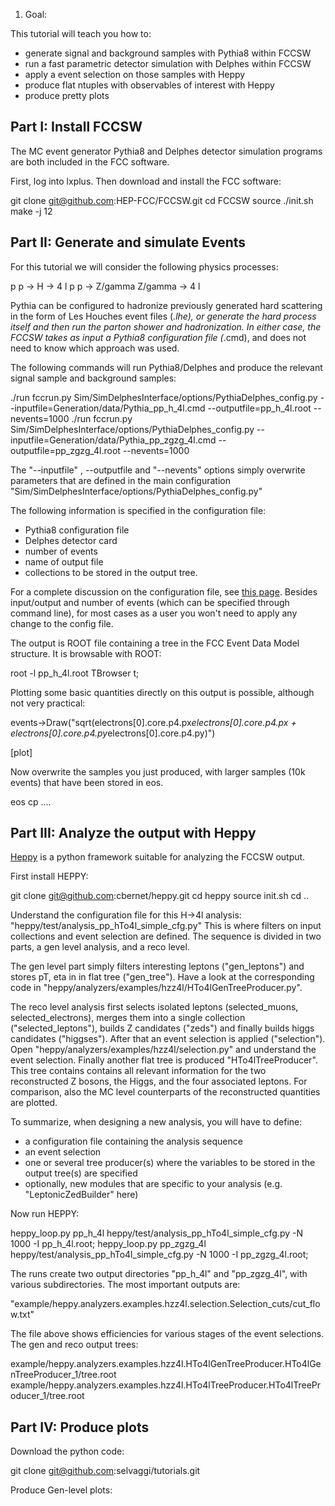 

1) Goal:

This tutorial will teach you how to:

- generate signal and background samples with Pythia8 within FCCSW
- run a fast parametric detector simulation with Delphes within FCCSW
- apply a event selection on those samples with Heppy
- produce flat ntuples with observables of interest with Heppy
- produce pretty plots



Part I: Install FCCSW 
----------------------


The MC event generator Pythia8 and Delphes detector simulation programs are both included in the FCC software.

First, log into lxplus. Then download and install the FCC software: 

git clone git@github.com:HEP-FCC/FCCSW.git
cd FCCSW
source ./init.sh
make -j 12


Part II: Generate and simulate Events
--------------------------------------

For this tutorial we will consider the following physics processes: 

p p -> H -> 4 l
p p -> Z/gamma Z/gamma -> 4 l 

Pythia can be configured to hadronize previously generated hard scattering in the form of Les Houches event files (*.lhe),
or generate the hard process itself and then run the parton shower and hadronization. In either case, the FCCSW takes
as input a Pythia8 configuration file (*.cmd), and does not need to know which approach was used.

The following commands will run Pythia8/Delphes and produce the relevant signal sample and background samples:

./run fccrun.py Sim/SimDelphesInterface/options/PythiaDelphes_config.py --inputfile=Generation/data/Pythia_pp_h_4l.cmd --outputfile=pp_h_4l.root --nevents=1000
./run fccrun.py Sim/SimDelphesInterface/options/PythiaDelphes_config.py --inputfile=Generation/data/Pythia_pp_zgzg_4l.cmd --outputfile=pp_zgzg_4l.root --nevents=1000

The "--inputfile" , --outputfile and "--nevents" options simply overwrite parameters that are defined in the main configuration "Sim/SimDelphesInterface/options/PythiaDelphes_config.py"

The following information is specified in the configuration file:

- Pythia8 configuration file 
- Delphes detector card
- number of events
- name of output file
- collections to be stored in the output tree. 

For a complete discussion on the configuration file, see [this page](). Besides input/output and number of events (which can be specified through command line), 
for most cases as a user you won't need to apply any change to the config file. 

The output is ROOT file containing a tree in the FCC Event Data Model structure. It is browsable with ROOT:

root -l pp_h_4l.root 
TBrowser t;

Plotting some basic quantities directly on this output is possible, although not very practical:

events->Draw("sqrt(electrons[0].core.p4.px*electrons[0].core.p4.px + electrons[0].core.p4.py*electrons[0].core.p4.py)")

[plot]

Now overwrite the samples you just produced, with larger samples (10k events) that have been stored in eos.

eos cp ....


Part III: Analyze the output with Heppy
----------------------------------------


[Heppy](https://github.com/cbernet/heppy) is a python framework suitable for analyzing the FCCSW output.

First install HEPPY:

git clone git@github.com:cbernet/heppy.git
cd heppy
source init.sh
cd ..
 
Understand the configuration file for this H->4l analysis: "heppy/test/analysis_pp_hTo4l_simple_cfg.py"
This is where filters on input collections and event selection are defined.
The sequence is divided in two parts, a gen level analysis, and a reco level. 

The gen level part simply filters interesting leptons ("gen_leptons") and stores pT, eta in in flat tree ("gen_tree").
Have a look at the corresponding code in "heppy/analyzers/examples/hzz4l/HTo4lGenTreeProducer.py".

The reco level analysis first selects isolated leptons (selected_muons, selected_electrons), merges them into a single collection ("selected_leptons"),
builds Z candidates ("zeds") and finally builds higgs candidates  ("higgses"). After that an event selection is applied ("selection").
Open "heppy/analyzers/examples/hzz4l/selection.py" and understand the event selection. Finally another flat tree is produced "HTo4lTreeProducer".
This tree contains contains all relevant information for the two reconstructed Z bosons, the Higgs, and the four associated leptons. 
For comparison, also the MC level counterparts of the reconstructed quantities are plotted. 

To summarize, when designing a new analysis, you will have to define:

- a configuration file containing the analysis sequence
- an event selection
- one or several tree producer(s) where the variables to be stored in the output tree(s) are specified
- optionally, new modules that are specific to your analysis (e.g. "LeptonicZedBuilder" here)

Now run HEPPY:

heppy_loop.py pp_h_4l heppy/test/analysis_pp_hTo4l_simple_cfg.py -N 1000 -I pp_h_4l.root;
heppy_loop.py pp_zgzg_4l heppy/test/analysis_pp_hTo4l_simple_cfg.py -N 1000 -I pp_zgzg_4l.root;

The runs create two output directories "pp_h_4l" and "pp_zgzg_4l", with various subdirectories. The most important
outputs are:

"example/heppy.analyzers.examples.hzz4l.selection.Selection_cuts/cut_flow.txt"

The file above shows efficiencies for various stages of the event selections. The gen and reco output trees:

example/heppy.analyzers.examples.hzz4l.HTo4lGenTreeProducer.HTo4lGenTreeProducer_1/tree.root
example/heppy.analyzers.examples.hzz4l.HTo4lTreeProducer.HTo4lTreeProducer_1/tree.root


Part IV: Produce plots
-----------------------

Download the python code:

git clone git@github.com:selvaggi/tutorials.git

Produce Gen-level plots:











































